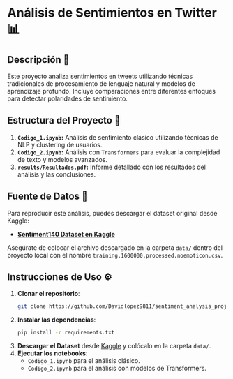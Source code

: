 
# Análisis de Sentimientos en Twitter 📊

## Descripción 📄
Este proyecto analiza sentimientos en tweets utilizando técnicas tradicionales de procesamiento de lenguaje natural y modelos de aprendizaje profundo. Incluye comparaciones entre diferentes enfoques para detectar polaridades de sentimiento.

## Estructura del Proyecto 📂
1. **`Codigo_1.ipynb`:** Análisis de sentimiento clásico utilizando técnicas de NLP y clustering de usuarios.
2. **`Codigo_2.ipynb`:** Análisis con `Transformers` para evaluar la complejidad de texto y modelos avanzados.
3. **`results/Resultados.pdf`:** Informe detallado con los resultados del análisis y las conclusiones.

## Fuente de Datos 📁
Para reproducir este análisis, puedes descargar el dataset original desde Kaggle:

- **[Sentiment140 Dataset en Kaggle](https://www.kaggle.com/datasets/kazanova/sentiment140)**

Asegúrate de colocar el archivo descargado en la carpeta `data/` dentro del proyecto local con el nombre `training.1600000.processed.noemoticon.csv`.

## Instrucciones de Uso ⚙️
1. **Clonar el repositorio**:
    ```bash
    git clone https://github.com/Davidlopez9811/sentiment_analysis_project.git
    ```
2. **Instalar las dependencias**:
    ```bash
    pip install -r requirements.txt
    ```
3. **Descargar el Dataset** desde [Kaggle](https://www.kaggle.com/datasets/kazanova/sentiment140) y colócalo en la carpeta `data/`.
4. **Ejecutar los notebooks**:
    - `Codigo_1.ipynb` para el análisis clásico.
    - `Codigo_2.ipynb` para el análisis con modelos de Transformers.
